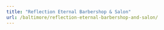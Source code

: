 ```yaml
---
title: "Reflection Eternal Barbershop & Salon"
url: /baltimore/reflection-eternal-barbershop-and-salon/
---
```

